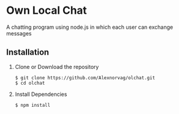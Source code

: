 # Own Local Chat

A chatting program using node.js in which each user can exchange messages

## Installation<a name="installation"></a>
1. Clone or Download the repository

	```
	$ git clone https://github.com/Alexnorvag/olchat.git
	$ cd olchat
	```
2. Install Dependencies

    ```
	$ npm install
	```